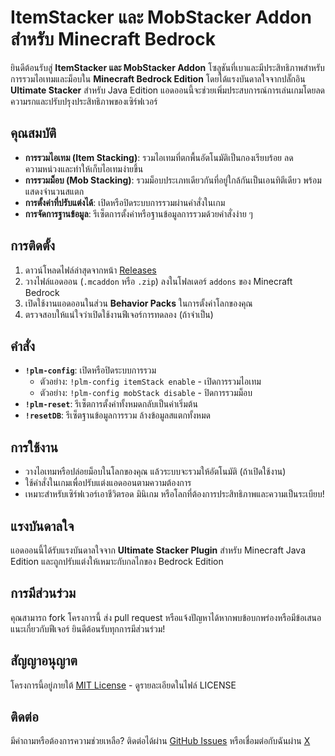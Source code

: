 # ItemStacker และ MobStacker Addon สำหรับ Minecraft Bedrock

ยินดีต้อนรับสู่ **ItemStacker และ MobStacker Addon** โซลูชันที่เบาและมีประสิทธิภาพสำหรับการรวมไอเทมและม็อบใน **Minecraft Bedrock Edition** โดยได้แรงบันดาลใจจากปลั๊กอิน **Ultimate Stacker** สำหรับ Java Edition แอดออนนี้จะช่วยเพิ่มประสบการณ์การเล่นเกมโดยลดความรกและปรับปรุงประสิทธิภาพของเซิร์ฟเวอร์

## คุณสมบัติ
- **การรวมไอเทม (Item Stacking)**: รวมไอเทมที่ตกพื้นอัตโนมัติเป็นกองเรียบร้อย ลดความหน่วงและทำให้เก็บไอเทมง่ายขึ้น
- **การรวมม็อบ (Mob Stacking)**: รวมม็อบประเภทเดียวกันที่อยู่ใกล้กันเป็นเอนทิตีเดียว พร้อมแสดงจำนวนสแตก
- **การตั้งค่าที่ปรับแต่งได้**: เปิดหรือปิดระบบการรวมผ่านคำสั่งในเกม
- **การจัดการฐานข้อมูล**: รีเซ็ตการตั้งค่าหรือฐานข้อมูลการรวมด้วยคำสั่งง่าย ๆ

## การติดตั้ง
1. ดาวน์โหลดไฟล์ล่าสุดจากหน้า [Releases](https://github.com/yourusername/your-repo/releases)
2. วางไฟล์แอดออน (`.mcaddon` หรือ `.zip`) ลงในโฟลเดอร์ `addons` ของ Minecraft Bedrock
3. เปิดใช้งานแอดออนในส่วน **Behavior Packs** ในการตั้งค่าโลกของคุณ
4. ตรวจสอบให้แน่ใจว่าเปิดใช้งานฟีเจอร์การทดลอง (ถ้าจำเป็น)

## คำสั่ง
- **`!plm-config`**: เปิดหรือปิดระบบการรวม
  - ตัวอย่าง: `!plm-config itemStack enable` - เปิดการรวมไอเทม
  - ตัวอย่าง: `!plm-config mobStack disable` - ปิดการรวมม็อบ
- **`!plm-reset`**: รีเซ็ตการตั้งค่าทั้งหมดกลับเป็นค่าเริ่มต้น
- **`!resetDB`**: รีเซ็ตฐานข้อมูลการรวม ล้างข้อมูลสแตกทั้งหมด

## การใช้งาน
- วางไอเทมหรือปล่อยม็อบในโลกของคุณ แล้วระบบจะรวมให้อัตโนมัติ (ถ้าเปิดใช้งาน)
- ใช้คำสั่งในเกมเพื่อปรับแต่งแอดออนตามความต้องการ
- เหมาะสำหรับเซิร์ฟเวอร์เอาชีวิตรอด มินิเกม หรือโลกที่ต้องการประสิทธิภาพและความเป็นระเบียบ!

## แรงบันดาลใจ
แอดออนนี้ได้รับแรงบันดาลใจจาก **Ultimate Stacker Plugin** สำหรับ Minecraft Java Edition และถูกปรับแต่งให้เหมาะกับกลไกของ Bedrock Edition

## การมีส่วนร่วม
คุณสามารถ fork โครงการนี้ ส่ง pull request หรือแจ้งปัญหาได้หากพบข้อบกพร่องหรือมีข้อเสนอแนะเกี่ยวกับฟีเจอร์ ยินดีต้อนรับทุกการมีส่วนร่วม!

## สัญญาอนุญาต
โครงการนี้อยู่ภายใต้ [MIT License](LICENSE) - ดูรายละเอียดในไฟล์ LICENSE

## ติดต่อ
มีคำถามหรือต้องการความช่วยเหลือ? ติดต่อได้ผ่าน [GitHub Issues](https://github.com/PUKAN223/Kisu/issues) หรือเชื่อมต่อกับฉันผ่าน [X](https://x.com/yourusername)
